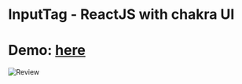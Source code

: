# InputTag - ReactJS with chakra UI

# Demo: [here](https://codesandbox.io/s/input-tag-with-chakra-kbt70?file=/src/index.js)

![Review](https://github.com/minhphuc010194/InputTag/blob/main/public/image_input_tag.png)
